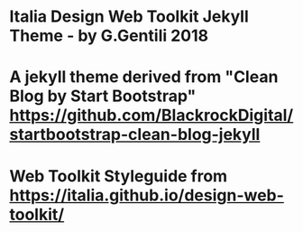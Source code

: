 # Italia Design Web Toolkit Jekyll Theme - by G.Gentili 2018
# A jekyll theme derived from "Clean Blog by Start Bootstrap" https://github.com/BlackrockDigital/startbootstrap-clean-blog-jekyll
# Web Toolkit Styleguide from https://italia.github.io/design-web-toolkit/

